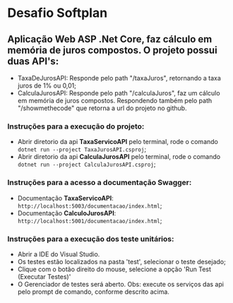 # Desafio Softplan 
## Aplicação Web ASP .Net Core, faz cálculo em memória de juros compostos. O projeto possui duas API's:
- TaxaDeJurosAPI: Responde pelo path "/taxaJuros", retornando a taxa juros de 1% ou 0,01;
- CalculaJurosAPI: Responde pelo path "/calculaJuros", faz um cálculo em memória de juros compostos. Respondendo também pelo path "/showmethecode" que retorna a url do projeto no github.

### Instruções para a execução do projeto:
- Abrir diretorio da api **TaxaServicoAPI** pelo terminal, rode o comando `dotnet run --project TaxaJurosAPI.csproj`;
- Abrir diretorio da api **CalculaJurosAPI** pelo terminal, rode o comando `dotnet run --project CalculaJurosAPI.csproj`;

### Instruções para a acesso a documentação Swagger:
- Documentação **TaxaServicoAPI**: `http://localhost:5003/documentacao/index.html`;
- Documentação **CalculoJurosAPI**: `http://localhost:5001/documentacao/index.html`;

### Instruções para a execução dos teste unitários:
- Abrir a IDE do Visual Studio.
- Os testes estão localizados na pasta 'test', selecionar o teste desejado;
- Clique com o botão direito do mouse, selecione a opção 'Run Test (Executar Testes)'
- O Gerenciador de testes será aberto.
Obs: execute os serviços das api pelo prompt de comando, conforme descrito acima.